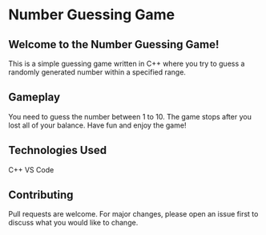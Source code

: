 # Number Guessing Game
## Welcome to the Number Guessing Game!
This is a simple guessing game written in C++ where you try to guess a randomly generated number within a specified range.
## Gameplay
You need to guess the number between 1 to 10.
The game stops after you lost all of your balance.
Have fun and enjoy the game!
## Technologies Used
C++
VS Code
## Contributing
Pull requests are welcome. For major changes, please open an issue first to discuss what you would like to change.
